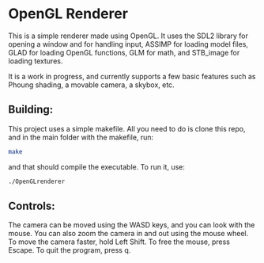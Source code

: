 # OpenGL Renderer

This is a simple renderer made using OpenGL. It uses the SDL2 library for opening
a window and for handling input, ASSIMP for loading model files, GLAD for loading
OpenGL functions, GLM for math, and STB_image for loading textures.

It is a work in progress, and currently supports a few basic features such as
Phoung shading, a movable camera, a skybox, etc.

## Building:

This project uses a simple makefile. All you need to do is clone this repo, and
in the main folder with the makefile, run:

```bash
make
```

and that should compile the executable. To run it, use:

```bash
./OpenGLrenderer
```

## Controls:

The camera can be moved using the WASD keys, and you can look with the mouse. You
can also zoom the camera in and out using the mouse wheel. To move the camera
faster, hold Left Shift. To free the mouse, press Escape. To quit the program,
press q.
